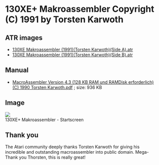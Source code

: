 # 130XE+ Makroassembler Copyright (C) 1991 by Torsten Karwoth  
  
## ATR images  
- [130XE Makroassembler (1991)(Torsten Karwoth)(Side A).atr](attachments/130XE+Makroassembler+%281991%29%28Torsten+Karwoth%29%28Side+A%29.atr)  
- [130XE Makroassembler (1991)(Torsten Karwoth)(Side B).atr](attachments/130XE+Makroassembler+%281991%29%28Torsten+Karwoth%29%28Side+B%29.atr)  
  
## Manual  
- [MacroAssembler Version 4.3 (128 KB RAM und RAMDisk erforderlich) (C) 1990 Torsten Karwoth.pdf](attachments/MacroAssembler+Version+4.3+%28128+KB+RAM+und+RAMDisk+erforderlich%29+%28C%29+1990+Torsten+Karwoth.pdf) ; size: 936 KB  
  
## Image  
![](attachments/Startscreen.jpg)  
130XE+ Makroassembler - Startscreen  
  
## Thank you  
The Atari community deeply thanks Torsten Karwoth for giving his incredible and outstanding macroassembler into public domain. Mega-Thank you Thorsten, this is really great!  
